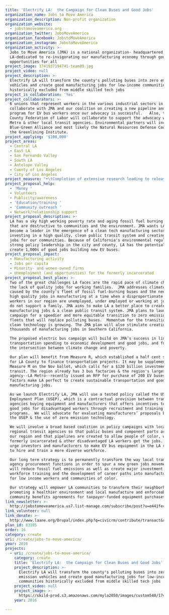 ```yaml
---
title: 'Electrify LA:  the Campaign for Clean Buses and Good Jobs'
organization_name: Jobs to Move America
organization_description: Non-profit organization
organization_website:
  - jobstomoveamerica.org
organization_twitter: JobsMoveAmerica
organization_facebook: JobstoMoveAmerica
organization_instagram: JobstoMoveAmerica
organization_activity: >-
  Jobs to Move America (JMA) is a national organization- headquartered in
  LA-dedicated to re-invigorating our manufacturing economy through good jobs &
  opportunities for all
project_image: 1741937194741-team89.jpg
project_video: null
project_description: >-
  Electrify LA will transform the county's polluting buses into zero emission
  vehicles and create good manufacturing jobs for low-income communities
  historically excluded from middle skilled tech jobs
project_is_collaboration: 'Yes'
project_collaborators: >-
  6 unions that represent workers in the various industrial sectors in LA will
  collaborate with JMA and our coalition on creating a new pipeline and training
  program for EV bus workers once our advocacy is successful.   Also, the LA
  County Federation of Labor will collaborate to support the advocacy with LA
  Metro & other local transit agencies. Environmental partners will include the
  Blue-Green Alliance and most likely the Natural Resources Defense Council, and
  the Greenlining Institute.
project_applying: '$100,000'
project_areas:
  - Central LA
  - East LA
  - San Fernando Valley
  - South LA
  - Antelope Valley
  - County of Los Angeles
  - City of Los Angeles
project_measure: "•\tCompletion of extensive research leading to release in 2017 of a white paper on EV buses,  the bus procurement process & making LA a hub for new manufacturing jobs.  \n* Evaluation of the number of workers employed in good career jobs in EV bus manufacturing, the quality of worker training and terms of employment, and provision of ongoing support to ensure retention.  \n* Evaluation of the number of workers employed who do not presently have access to quality employment, including targeted workers such as women, the formerly incarcerated, and people of color.\n* Evaluation of the number of electric powered buses manufactured in California and in the pipeline.\n* Achievement of community benefits agreements in connection with contracts for EV bus manufacture that include commitments to quality jobs, training and apprenticeship programs, career ladder development, outreach to non-traditional workers; bilingual human resources capacity and workplace ESL; a plan to address barriers for workers (including the need for childcare & local transportation), and recruitment targeted to disadvantaged workers.  \n* Winning strong policies for clean buses that require the creation of good jobs and equity for all purchases above $10 million with transit agencies throughout Southern California .\n* Building a coalition that includes environmental, labor and civil rights movements that can create momentum to Electrify LA."
project_proposal_help:
  - 'Money '
  - Volunteers
  - Publicity/awareness
  - 'Education/training '
  - 'Community outreach '
  - Network/relationship support
project_proposal_description: >-
  LA has a sky high working poverty rate and aging fossil fuel burning buses
  that are destructive to communities and the environment. JMA wants LA to
  become a leader in the emergence of a clean tech manufacturing sector by
  investing in a high quality, clean public transit system and creating good
  jobs for our communities. Because of California's environmental regulation and
  strong policy leadership in the city and county, LA has the potential to
  create 1,000s of good jobs building new EV buses.
project_proposal_impact:
  - Manufacturing activity
  - Jobs per capita
  - Minority- and women-owned firms
  - Unemployment (and opportunities) for the formerly incarcerated
project_proposal_best_place: >-
  Two of the great challenges LA faces are the rapid pace of climate change &
  the lack of quality jobs for working families.  JMA addresses climate change
  caused by the county's fleet of fossil fuel-burning buses and the need for
  high quality jobs in manufacturing at a time when a disproportionate number of
  workers in our region are unemployed, under employed or working at jobs that
  do not support a family. JMA aims to make LA a better place to create
  manufacturing jobs & a clean public transit system. JMA plans to launch a new
  campaign for a speedier and more equitable transition to zero emission bus
  fleets that will replace polluting buses.  Momentum for the transition to
  clean technology is growing. The JMA plan will also stimulate creation of
  thousands of manufacturing jobs in Southern California.

  The proposed electric bus campaign will build on JMA’s success in linking
  transportation spending to economic development and good jobs, and focus on
  the intersection between climate change and poverty.

  Our plan will benefit from Measure R, which established a half cent sales tax
  for LA County to finance transportation projects. It may be supplemented by
  Measure M on the Nov ballot, which calls for a $120 billion investment in
  transit. The region already has 3 bus factories & the region's largest transit
  agency--LA Metro--recently issued an RFP for purchase of 200 EV buses.  These
  factors make LA perfect to create sustainable transportation and good local
  manufacturing jobs.

  As we launch Electrify LA, JMA will use a tested policy called the US
  Employment Plan (USEP), which is a contractual provision between transit
  agencies buying equipment and manufacturers that offers incentives to create
  good jobs for disadvantaged workers through recruitment and training
  programs.  We will advocate for evaluating manufacturers’ proposals based on
  the USEP & the use of zero emission technology.

  We will involve a broad based coalition in policy campaigns with local &
  regional transit agencies so that public buses and component parts are made in
  our region and that pipelines are created to allow people of color, women, the
  formerly incarcerated & other disadvantaged LA workers get the jobs.  We will
  urge investors and manufacturers to make EV bus equipment in the LA region and
  to hire and train a more diverse workforce.

  Our long term strategy is to permanently transform the way local transit
  agency procurement functions in order to spur a new green jobs movement that
  will reduce fossil fuel emissions as well as create major investment in
  workforce training and the development of career paths into manufacturing jobs
  for low income workers and communities of color. 

  Our strategy will empower LA communities to transform their neighborhoods by
  promoting a healthier environment and local manufacture and enforceable
  community benefits agreements for taxpayer-funded equipment purchases.
link_newsletter: >-
  http://jobstomoveamerica.us7.list-manage.com/subscribe/post?u=e441fec3da2877d88f94c5adf&id=959076d3ba
link_volunteer: null
link_donate: >-
  http://www.laane.org/Drupal/index.php?q=civicrm/contribute/transact&reset=1&id=15
plan_id: 83105
order: 16
category: create
uri: /create/jobs-to-move-america/
year: 2016
projects:
  - uri: /create/jobs-to-move-america/
    category: create
    title: 'Electrify LA:  the Campaign for Clean Buses and Good Jobs'
    project_description: >-
      Electrify LA will transform the county's polluting buses into zero
      emission vehicles and create good manufacturing jobs for low-income
      communities historically excluded from middle skilled tech jobs
    project_video: null
    project_image: >-
      https://skild-prod.s3.amazonaws.com/myla2050/images/custom540/1741937194741-team89.jpg
    year: 2016

---
```

